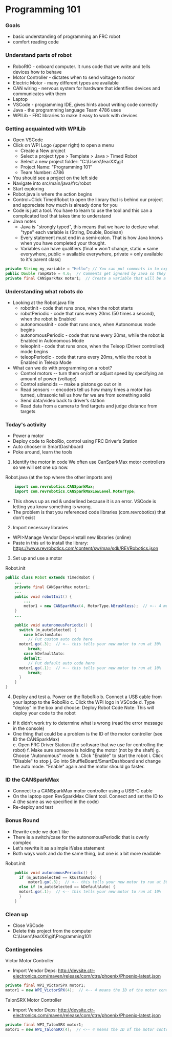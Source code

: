 # Programming 101

### Goals
- basic understanding of programming an FRC robot
- comfort reading code

### Understand parts of robot
- RoboRIO - onboard computer. It runs code that we write and tells devices how to behave
- Motor Controller - dictates when to send voltage to motor
- Electric Motor - many different types are available
- CAN wiring - nervous system for hardware that identifies devices and communicates with them
- Laptop
- VSCode - programming IDE, gives hints about writing code correctly
- Java - the programming language Team 4786 uses
- WPILib - FRC libraries to make it easy to work with devices

### Getting acquainted with WPILib
- Open VSCode
- Click on WPI Logo (upper right) to open a menu
	- Create a New project
	- Select a project type > Template > Java > Timed Robot
	- Select a new project folder: "C:\Users\fearXX\git
	- Project Name: "Programming 101"
	- Team Number: 4786
- You should see a project on the left side
- Navigate into src/main/java/frc/robot
- Start exploring
- Robot.java is where the action begins
- Control+Click TimedRobot to open the library that is behind our project and appreciate how much is already done for you
- Code is just a tool. You have to learn to use the tool and this can a complicated tool that takes time to understand
- Java notes
	- Java is "strongly typed", this means that we have to declare what "type" each variable is (String, Double, Boolean)
	- Every statement must end in a semi-colon. That is how Java knows when you have completed your thought.
	- Variables can have qualifiers (final = won't change, static = same everywhere, public = available everywhere, private = only available to it's parent class) 
```java
private String my_variable = "Hello"; // You can put comments in to explain yourself
public Double rampRate = 4.6;  // Comments get ignored by Java so they don't need semicolons
private final CANSparkMax motor1;  // Create a variable that will be a reference to an electric motor

```

### Understanding what robots do
- Looking at the Robot.java file
	- robotInit - code that runs once, when the robot starts
	- robotPeriodic - code that runs every 20ms (50 times a second), when the robot is Enabled
	- autonomousInit - code that runs once, when Autonomous mode begins
	- autonomousPeriodic - code that runs every 20ms, while the robot is Enabled in Autonomous Mode
	- teleopInit - code that runs once, when the Teleop (Driver controlled) mode begins
	- teleopPeriodic - code that runs every 20ms, while the robot is Enabled in Teleop Mode
- What can we do with programming on a robot?
	- Control motors -- turn them on/off or adjust speed by specifying an amount of power (voltage)
	- Control solenoids -- make a pistons go out or in
	- Read sensors -- encoders tell us how many times a motor has turned, ultrasonic tell us how far we are from something solid
	- Send data/video back to driver’s station
	- Read data from a camera to find targets and judge distance from targets

### Today's activity
- Power a motor
- Deploy code to RoboRio, control using FRC Driver’s Station
- Auto chooser in SmartDashboard
- Poke around, learn the tools

1. Identify the motor in code
We often use CanSparkMax motor controllers so we will set one up now.

Robot.java (at the top where the other imports are)
```java
    import com.revrobotics.CANSparkMax;
    import com.revrobotics.CANSparkMaxLowLevel.MotorType;
```

- This shows up as red & underlined because it is an error. VSCode is letting you know something is wrong.
- The problem is that you referenced code libraries (com.revrobotics) that don't exist

2. Import necessary libraries

- WPI>Manage Vendor Deps>Install new libraries (online)
- Paste in this url to install the library: https://www.revrobotics.com/content/sw/max/sdk/REVRobotics.json

3. Set up and use a motor

Robot.init
```java
public class Robot extends TimedRobot {
    ...
    private final CANSparkMax motor1;
    ...
    public void robotInit() {
    	...
        motor1 = new CANSparkMax(4, MotorType.kBrushless);  // <-- 4 means the ID of the motor controller
    }
    ...
    
    public void autonomousPeriodic() {
      switch (m_autoSelected) {
        case kCustomAuto:
          // Put custom auto code here
	  motor1.go(.3);  // <-- this tells your new motor to run at 30%
          break;
        case kDefaultAuto:
        default:
          // Put default auto code here
	  motor1.go(.1);  // <-- this tells your new motor to run at 10%
          break;
      }
    }
}
```

4. Deploy and test
	a. Power on the RoboRio
	b. Connect a USB cable from your laptop to the RoboRio
	c. Click the WPI logo in VSCode
	d. Type "deploy" in the box and choose: Deploy Robot Code
Note: This will deploy your code to the robot
- If it didn’t work try to determine what is wrong (read the error message in the console)
- One thing that could be a problem is the ID of the motor controller (see ID the CANSparkMax)	
	e. Open FRC Driver Station (the software that we use for controlling the robot)
	f. Make sure someone is holding the motor (not by the shaft)
	g. Choose "Autonomous" mode
	h. Click "Enable" to start the robot
	i. Click "Disable" to stop
	j. Go into ShuffleBoard/SmartDashboard and change the auto mode. "Enable" again and the motor should go faster.

### ID the CANSparkMax
- Connect to a CANSparkMax motor controller using a USB-C cable
- On the laptop open RevSparkMax Client tool. Connect and set the ID to 4 (the same as we specified in the code)
- Re-deploy and test


### Bonus Round
- Rewrite code we don't like
- There is a switch/case for the autonomousPeriodic that is overly complex
- Let's rewrite it as a simple if/else statement
- Both ways work and do the same thing, but one is a bit more readable

Robot.init
```java
    public void autonomousPeriodic() {
      if (m_autoSelected == kCustomAuto) {
          motor1.go(.3);  // <-- this tells your new motor to run at 30%
      else if (m_autoSelected == kDefaultAuto) {
	  motor1.go(.1);  // <-- this tells your new motor to run at 10%
      }
    }
```

### Clean up
- Close VSCode
- Delete this project from the computer C:\Users\fearXX\git\Programming101

### Contingencies

Victor Motor Controller
- Import Vendor Deps: http://devsite.ctr-electronics.com/maven/release/com/ctre/phoenix/Phoenix-latest.json
```java
private final WPI_VictorSPX motor1;
motor1 = new WPI_VictorSPX(4);  // <-- 4 means the ID of the motor controller
```

TalonSRX Motor Controller
- Import Vendor Deps: http://devsite.ctr-electronics.com/maven/release/com/ctre/phoenix/Phoenix-latest.json
```java
private final WPI_TalonSRX motor1;
motor1 = new WPI_TalonSRX(4);  // <-- 4 means the ID of the motor controller
```
